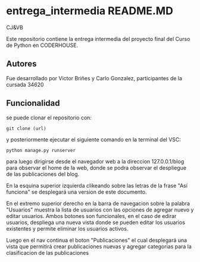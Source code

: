 # entrega_intermedia  README.MD
 CJ&amp;VB

Este repositorio contiene la entrega intermedia del proyecto final del Curso de Python en CODERHOUSE.

## Autores
Fue desarrollado por Victor Briñes y Carlo Gonzalez, participantes de la cursada 34620
## Funcionalidad

se puede clonar el repositorio con:

	git clone (url)

y posteriormente ejecutar el siguiente comando en la terminal del VSC:

	python manage.py runserver

para luego dirigirse desde el navegador web a la direccion 127.0.0.1/blog para observar el home de la web, donde se podra observar el despliegue
de las publicaciones del blog.

En la esquina superior izquierda clikeando sobre las letras de la frase "Así funciona" se desplegará una version de este documento. 

En el extremo superior derecho en la barra de navegacion sobre la palabra "Usuarios" muestra la lista de usuarios con las opciones de agregar nuevo
y editar usuarios. Ambos botones son funcionales, en el caso de edirar usuarios, despliega una nueva vista donde se pueden editar los usuarios existentes
y permite eliminar los usuarios activos. 

Luego en el nav continua el boton "Publicaciones" el cual desplegará una vista que permitirá crear publicaciones nuevas y agregar categorias 
para la clasificacion de las publicaciones




